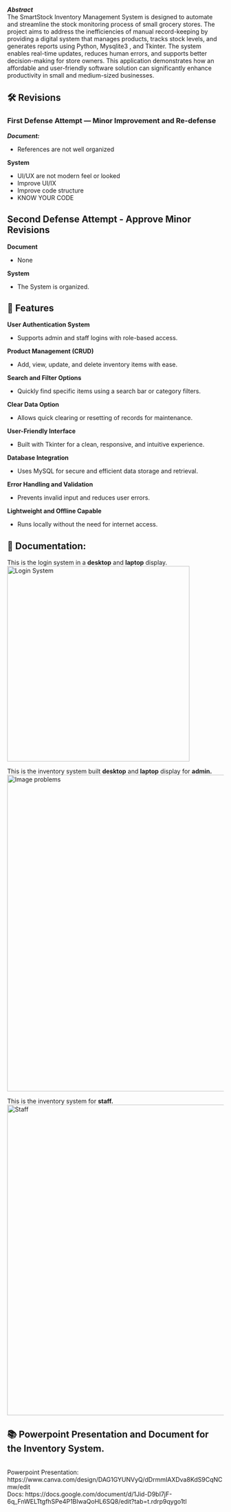 
<br> **_Abstract_** <br>
The SmartStock Inventory Management System is designed to automate and streamline the stock monitoring process of small grocery stores. 
The project aims to address the inefficiencies of manual record-keeping by providing a digital system that manages products, tracks stock levels, and generates reports using Python, Mysqlite3 , and Tkinter. 
The system enables real-time updates, reduces human errors, and supports better decision-making for store owners. 
This application demonstrates how an affordable and user-friendly software solution can significantly enhance productivity in small and medium-sized businesses.

## 🛠️ Revisions
### First Defense Attempt — Minor Improvement and Re-defense
**_Document:_**
- References are not well organized <br>

**System**
- UI/UX are not modern feel or looked
- Improve UI/IX
- Improve code structure
- KNOW YOUR CODE

## Second Defense Attempt - Approve Minor Revisions
**Document**
- None <br>

**System**
- The System is organized.

## 🧩 Features
**User Authentication System**  
- Supports admin and staff logins with role-based access.

 **Product Management (CRUD)**  
- Add, view, update, and delete inventory items with ease.

**Search and Filter Options**  
- Quickly find specific items using a search bar or category filters.

**Clear Data Option**  
- Allows quick clearing or resetting of records for maintenance.

**User-Friendly Interface**  
- Built with Tkinter for a clean, responsive, and intuitive experience.

 **Database Integration**  
- Uses MySQL for secure and efficient data storage and retrieval.

**Error Handling and Validation**  
- Prevents invalid input and reduces user errors.

**Lightweight and Offline Capable**  
- Runs locally without the need for internet access.

## 🧾 Documentation: <br>
This is the login system in a **desktop** and **laptop** display. <br>
<img width="424" height="455" alt="Login System" src="https://github.com/user-attachments/assets/b301b4d9-e9b3-430d-83bd-903f19e7db9b" />

This is the inventory system built **desktop** and **laptop** display for **admin.** <br>
<img width="1105" height="737" alt="Image problems" src="https://github.com/user-attachments/assets/e818b7d1-a179-4bc4-8d7d-73918dc65525" />

This is the inventory system for **staff.** <br>
<img width="1097" height="723" alt="Staff" src="https://github.com/user-attachments/assets/556f2afe-a30f-4b30-90ab-99f135c6386d" />



## 📚 Powerpoint Presentation and Document for the Inventory System.
<br> 
Powerpoint Presentation: https://www.canva.com/design/DAG1GYUNVyQ/dDrmmIAXDva8KdS9CqNCmw/edit 
<br>
Docs: https://docs.google.com/document/d/1Jid-D9bI7jF-6q_FnWELTtgfhSPe4P1BIwaQoHL6SQ8/edit?tab=t.rdrp9qygo1tl 
<br>
